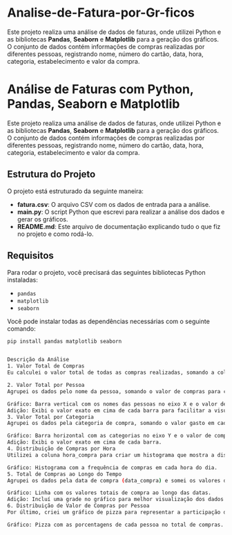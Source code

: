 # Analise-de-Fatura-por-Gr-ficos
Este projeto realiza uma análise de dados de faturas, onde utilizei Python e as bibliotecas **Pandas**, **Seaborn** e **Matplotlib** para a geração dos gráficos. O conjunto de dados contém informações de compras realizadas por diferentes pessoas, registrando nome, número do cartão, data, hora, categoria, estabelecimento e valor da compra.

# Análise de Faturas com Python, Pandas, Seaborn e Matplotlib

Este projeto realiza uma análise de dados de faturas, onde utilizei Python e as bibliotecas **Pandas**, **Seaborn** e **Matplotlib** para a geração dos gráficos. O conjunto de dados contém informações de compras realizadas por diferentes pessoas, registrando nome, número do cartão, data, hora, categoria, estabelecimento e valor da compra.

## Estrutura do Projeto

O projeto está estruturado da seguinte maneira:

- **fatura.csv**: O arquivo CSV com os dados de entrada para a análise.
- **main.py**: O script Python que escrevi para realizar a análise dos dados e gerar os gráficos.
- **README.md**: Este arquivo de documentação explicando tudo o que fiz no projeto e como rodá-lo.

## Requisitos

Para rodar o projeto, você precisará das seguintes bibliotecas Python instaladas:

- `pandas`
- `matplotlib`
- `seaborn`

Você pode instalar todas as dependências necessárias com o seguinte comando:

```bash
pip install pandas matplotlib seaborn


Descrição da Análise
1. Valor Total de Compras
Eu calculei o valor total de todas as compras realizadas, somando a coluna ValorCompra do dataset. Isso fornece uma visão geral do total gasto por todas as pessoas.

2. Valor Total por Pessoa
Agrupei os dados pelo nome da pessoa, somando o valor de compras para cada uma. Em seguida, gerei um gráfico de barras para visualizar o total gasto por cada pessoa.

Gráfico: Barra vertical com os nomes das pessoas no eixo X e o valor de compras no eixo Y.
Adição: Exibi o valor exato em cima de cada barra para facilitar a visualização.
3. Valor Total por Categoria
Agrupei os dados pela categoria de compra, somando o valor gasto em cada uma. Um gráfico de barras horizontais foi gerado para facilitar a análise dos valores totais por categoria.

Gráfico: Barra horizontal com as categorias no eixo Y e o valor de compras no eixo X.
Adição: Exibi o valor exato em cima de cada barra.
4. Distribuição de Compras por Hora
Utilizei a coluna hora_compra para criar um histograma que mostra a distribuição das compras ao longo das horas do dia. Isso permite identificar os horários mais comuns para compras.

Gráfico: Histograma com a frequência de compras em cada hora do dia.
5. Total de Compras ao Longo do Tempo
Agrupei os dados pela data de compra (data_compra) e somei os valores diários. Em seguida, gerei um gráfico de linha para visualizar como os gastos variaram ao longo do tempo.

Gráfico: Linha com os valores totais de compra ao longo das datas.
Adição: Incluí uma grade no gráfico para melhor visualização dos dados.
6. Distribuição de Valor de Compras por Pessoa
Por último, criei um gráfico de pizza para representar a participação de cada pessoa no valor total de compras, facilitando a análise visual da distribuição.

Gráfico: Pizza com as porcentagens de cada pessoa no total de compras.
